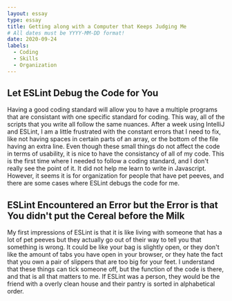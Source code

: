 ```yaml
---
layout: essay
type: essay
title: Getting along with a Computer that Keeps Judging Me
# All dates must be YYYY-MM-DD format!
date: 2020-09-24
labels:
  - Coding
  - Skills
  - Organization
---
```

## Let ESLint Debug the Code for You

Having a good coding standard will allow you to have a multiple programs that are consistant with one specific standard for coding. This way, all of the scripts that you write all follow the same nuances. After a week using IntelliJ and ESLint, I am a little frustrated with the constant errors that I need to fix, like not having spaces in certain parts of an array, or the bottom of the file having an extra line. Even though these small things do not affect the code in terms of usability, it is nice to have the consistancy of all of my code. This is the first time where I needed to follow a coding standard, and I don't really see the point of it. It did not help me learn to write in Javascript. However, it seems it is for organization for people that have pet peeves, and there are some cases where ESLint debugs the code for me.

## ESLint Encountered an Error but the Error is that You didn't put the Cereal before the Milk

My first impressions of ESLint is that it is like living with someone that has a lot of pet peeves but they actually go out of their way to tell you that something is wrong. It could be like your bag is slightly open, or they don't like the amount of tabs you have open in your browser, or they hate the fact that you own a pair of slippers that are too big for your feet. I understand that these things can tick someone off, but the function of the code is there, and that is all that matters to me. If ESLint was a person, they would be the friend with a overly clean house and their pantry is sorted in alphabetical order.
